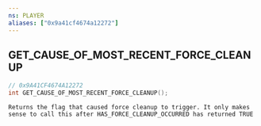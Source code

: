```yaml
---
ns: PLAYER
aliases: ["0x9a41cf4674a12272"]
---
```

## GET_CAUSE_OF_MOST_RECENT_FORCE_CLEANUP

```c
// 0x9A41CF4674A12272
int GET_CAUSE_OF_MOST_RECENT_FORCE_CLEANUP();
```

```
Returns the flag that caused force cleanup to trigger. It only makes sense to call this after HAS_FORCE_CLEANUP_OCCURRED has returned TRUE
```
